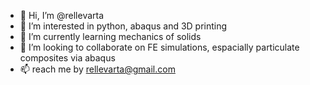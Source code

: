 - 👋 Hi, I’m @rellevarta
- 👀 I’m interested in python, abaqus and 3D printing
- 🌱 I’m currently learning mechanics of solids
- 💞️ I’m looking to collaborate on FE simulations, espacially particulate composites via abaqus
- 📫 reach me by rellevarta@gmail.com

<!---
rellevarta/rellevarta is a ✨ special ✨ repository because its `README.md` (this file) appears on your GitHub profile.
You can click the Preview link to take a look at your changes.
--->
